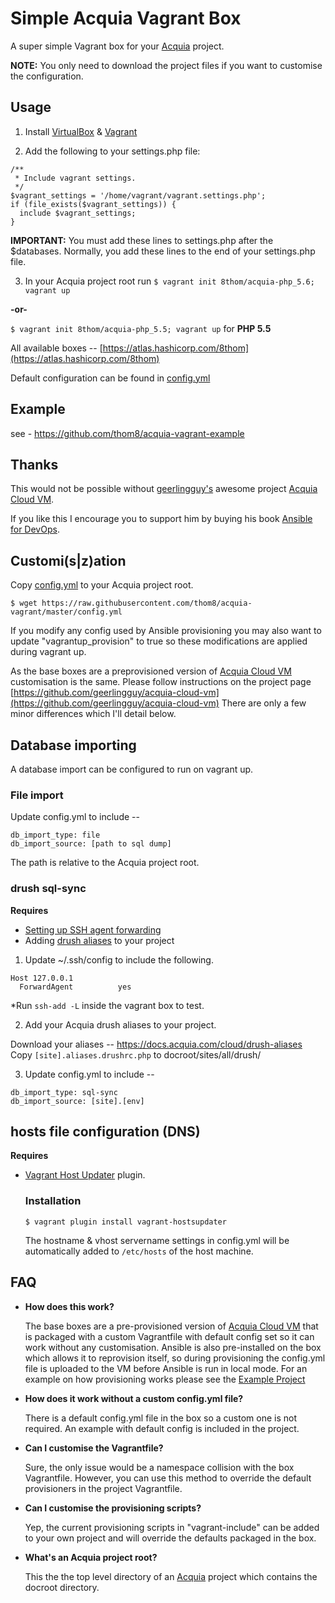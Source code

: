 # Simple Acquia Vagrant Box
A super simple Vagrant box for your [Acquia](https://www.acquia.com/) project.

**NOTE:** You only need to download the project files if you want to customise the configuration.

## Usage

  1. Install [VirtualBox](https://www.virtualbox.org/wiki/Downloads) & [Vagrant](https://www.vagrantup.com/downloads.html)

  2. Add the following to your settings.php file:

  ```
  /**
   * Include vagrant settings.
   */
  $vagrant_settings = '/home/vagrant/vagrant.settings.php';
  if (file_exists($vagrant_settings)) {
    include $vagrant_settings;
  }
  ```

  **IMPORTANT:** You must add these lines to settings.php after the
  $databases. Normally, you add these lines to the end of your
  settings.php file.

  3. In your Acquia project root run `$ vagrant init 8thom/acquia-php_5.6; vagrant up`

  **-or-**

  `$ vagrant init 8thom/acquia-php_5.5; vagrant up` for **PHP 5.5**

  All available boxes -- [https://atlas.hashicorp.com/8thom](https://atlas.hashicorp.com/8thom)

  Default configuration can be found in [config.yml](https://github.com/thom8/acquia-vagrant/blob/master/config.yml)

## Example

see - https://github.com/thom8/acquia-vagrant-example

## Thanks

This would not be possible without [geerlingguy's](https://github.com/geerlingguy) awesome project [Acquia Cloud VM](https://github.com/geerlingguy/acquia-cloud-vm).

If you like this I encourage you to support him by buying his book [Ansible for DevOps](http://ansiblefordevops.com/).

## Customi(s|z)ation

Copy [config.yml](https://raw.githubusercontent.com/thom8/acquia-vagrant/master/config.yml) to your Acquia project root.

`$ wget https://raw.githubusercontent.com/thom8/acquia-vagrant/master/config.yml`

If you modify any config used by Ansible provisioning you may also want to update "vagrantup_provision" to true so these modifications are applied during vagrant up.

As the base boxes are a preprovisioned version of [Acquia Cloud VM](https://github.com/geerlingguy/acquia-cloud-vm) customisation is the same.
Please follow instructions on the project page [https://github.com/geerlingguy/acquia-cloud-vm](https://github.com/geerlingguy/acquia-cloud-vm)
There are only a few minor differences which I'll detail below.

## Database importing

A database import can be configured to run on vagrant up.

### File import

  Update config.yml to include --

  ```
  db_import_type: file
  db_import_source: [path to sql dump]
  ```

  The path is relative to the Acquia project root.

### drush sql-sync

  **Requires**
  - [Setting up SSH agent forwarding](https://developer.github.com/guides/using-ssh-agent-forwarding/#setting-up-ssh-agent-forwarding)
  - Adding [drush aliases](https://docs.acquia.com/cloud/drush-aliases) to your project

  1. Update ~/.ssh/config to include the following.

  ```
  Host 127.0.0.1
    ForwardAgent          yes
  ```

  *Run `ssh-add -L` inside the vagrant box to test.

  2. Add your Acquia drush aliases to your project.

  Download your aliases -- https://docs.acquia.com/cloud/drush-aliases
  Copy `[site].aliases.drushrc.php` to docroot/sites/all/drush/

  3. Update config.yml to include --

  ```
  db_import_type: sql-sync
  db_import_source: [site].[env]
  ```

## hosts file configuration (DNS)

**Requires**
- [Vagrant Host Updater](https://github.com/cogitatio/vagrant-hostsupdater) plugin.

  ### Installation

  `$ vagrant plugin install vagrant-hostsupdater`

  The hostname & vhost servername settings in config.yml will be automatically added to `/etc/hosts` of the host machine.

## FAQ

* **How does this work?**

  The base boxes are a pre-provisioned version of [Acquia Cloud VM](https://github.com/geerlingguy/acquia-cloud-vm) that is packaged with a custom Vagrantfile with default config set so it can work without any customisation.
  Ansible is also pre-installed on the box which allows it to reprovision itself, so during provisioning the config.yml file is uploaded to the VM before Ansible is run in local mode.
  For an example on how provisioning works please see the [Example Project](https://github.com/thom8/acquia-vagrant-example)

* **How does it work without a custom config.yml file?**

  There is a default config.yml file in the box so a custom one is not required. An example with default config is included in the project.

* **Can I customise the Vagrantfile?**

  Sure, the only issue would be a namespace collision with the box Vagrantfile. However, you can use this method to override the default provisioners in the project Vagrantfile.

* **Can I customise the provisioning scripts?**

  Yep, the current provisioning scripts in "vagrant-include" can be added to your own project and will override the defaults packaged in the box.

* **What's an Acquia project root?**

  This the the top level directory of an [Acquia](https://www.acquia.com/) project which contains the docroot directory.